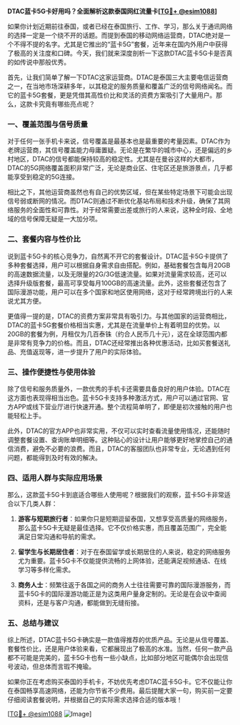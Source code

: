 **DTAC蓝卡5G卡好用吗？全面解析这款泰国网红流量卡[[TG💪+ @esim1088](https://t.me/s/esim1088)]**

如果你计划近期前往泰国，或者已经在泰国旅行、工作、学习，那么关于通讯网络的选择一定是一个绕不开的话题。而提到泰国的移动网络运营商，DTAC绝对是一个不得不提的名字。尤其是它推出的“蓝卡5G”套餐，近年来在国内外用户中获得了极高的关注度和口碑。今天，我们就来深度剖析一下这款DTAC蓝卡5G卡是否真的如传说中那般优秀。

首先，让我们简单了解一下DTAC这家运营商。DTAC是泰国三大主要电信运营商之一，在当地市场深耕多年，以其稳定的服务质量和覆盖广泛的信号网络闻名。而它的蓝卡5G套餐，更是凭借其高性价比和灵活的资费方案吸引了大量用户。那么，这款卡究竟有哪些亮点呢？

### **一、覆盖范围与信号质量**

对于任何一张手机卡来说，信号覆盖是最基本也是最重要的考量因素。DTAC作为老牌运营商，其信号覆盖能力毋庸置疑。无论是在繁华的城市中心，还是偏远的乡村地区，DTAC的信号都能保持较高的稳定性。尤其是在曼谷这样的大都市，DTAC的5G网络覆盖面积非常广泛，无论是商业区、住宅区还是旅游景点，几乎都能享受到稳定的5G连接。

相比之下，其他运营商虽然也有自己的优势区域，但在某些特定场景下可能会出现信号弱或断网的情况。而DTAC则通过不断优化基站布局和技术升级，确保了其网络服务的全面性和可靠性。对于经常需要出差或旅行的人来说，这种全时段、全地域的信号保障无疑是一大加分项。

### **二、套餐内容与性价比**

说到蓝卡5G卡的核心竞争力，自然离不开它的套餐设计。DTAC蓝卡5G卡提供了多种套餐选择，用户可以根据自身需求自由搭配。例如，基础套餐包含每月20GB的高速数据流量，以及无限量的2G/3G低速流量。如果对流量需求较高，还可以选择升级版套餐，最高可享受每月100GB的高速流量。此外，这些套餐还包含了国际漫游功能，用户可以在多个国家和地区使用网络，这对于经常跨境出行的人来说尤其方便。

更值得一提的是，DTAC的资费方案非常具有吸引力。与其他国家的运营商相比，DTAC的蓝卡5G套餐价格相当实惠，尤其是在流量单价上有着明显的优势。以20GB的套餐为例，月租仅为几百泰铢（约合人民币几十元），这在全球范围内都是非常有竞争力的价格。而且，DTAC还经常推出各种优惠活动，比如买套餐送礼品、充值返现等，进一步提升了用户的实际体验。

### **三、操作便捷性与使用体验**

除了信号和服务质量外，一款优秀的手机卡还需要具备良好的用户体验。DTAC在这方面也表现得相当出色。蓝卡5G卡支持多种激活方式，用户可以通过官网、官方APP或线下营业厅进行快速开通。整个流程简单明了，即便是初次接触的用户也能轻松上手。

此外，DTAC的官方APP也非常实用，不仅可以实时查看流量使用情况，还能随时调整套餐设置、查询账单明细等。这种贴心的设计让用户能够更好地掌控自己的通信消费，避免不必要的浪费。而且，DTAC的客服团队也非常专业，无论遇到任何问题，都能得到及时有效的解决。

### **四、适用人群与实际应用场景**

那么，这款蓝卡5G卡到底适合哪些人使用呢？根据我们的观察，蓝卡5G卡非常适合以下几类人群：

1. **游客与短期旅行者**：如果你只是短期逗留泰国，又想享受高质量的网络服务，那么蓝卡5G卡无疑是最佳选择。它不仅价格实惠，而且覆盖范围广，完全能满足日常沟通和导航的需求。
   
2. **留学生与长期居住者**：对于在泰国留学或长期居住的人来说，稳定的网络服务尤为重要。蓝卡5G卡不仅能提供流畅的上网体验，还能满足视频通话、在线学习等多样化需求。

3. **商务人士**：频繁往返于各国之间的商务人士往往需要可靠的国际漫游服务，而蓝卡5G卡的国际漫游功能正是为这类用户量身定制的。无论是在会议中查阅资料，还是与客户沟通，都能做到无缝衔接。

### **五、总结与建议**

综上所述，DTAC蓝卡5G卡确实是一款值得推荐的优质产品。无论是从信号覆盖、套餐性价比，还是用户体验来看，它都展现出了极高的水准。当然，任何一款产品都不可能是完美的，蓝卡5G卡也有一些小缺点，比如部分地区可能偶尔会出现信号波动，但总体而言瑕不掩瑜。

如果你正在考虑购买泰国的手机卡，不妨优先考虑DTAC蓝卡5G卡。它不仅能让你在泰国畅享高速网络，还能为你节省不少费用。最后提醒大家一句，购买前一定要仔细阅读套餐说明，并根据自己的实际需求选择合适的版本哦！

[[TG💪+ @esim1088](https://t.me/s/esim1088) ![Image](https://i.postimg.cc/4NQfJmqS/Snipaste-2025-05-13-00-14-12.png)]